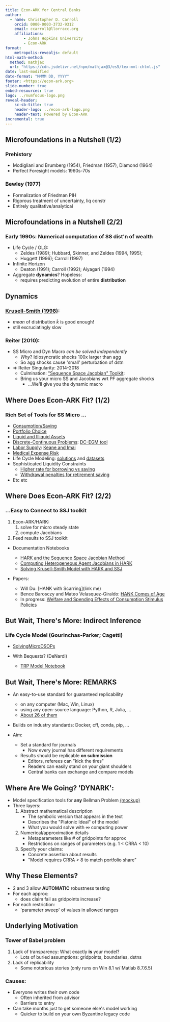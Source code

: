 ```yaml
---
title: Econ-ARK for Central Banks
author:
  - name: Christopher D. Carroll
    orcid: 0000-0003-3732-9312
    email: ccarroll@llorracc.org
    affiliations: 
        - Johns Hopkins University
        - Econ-ARK
format: 
    metropolis-revealjs: default
html-math-method:
  method: mathjax
  url: "https://cdn.jsdelivr.net/npm/mathjax@3/es5/tex-mml-chtml.js"
date: last-modified
date-format: "MMMM DD, YYYY"
footer: <https://econ-ark.org>
slide-number: true
embed-resources: true
logo: ../numfocus-logo.png
reveal-header:
    sc-sb-title: true
    header-logo: ../econ-ark-logo.png
    header-text: Powered by Econ-ARK
incremental: true
---
```



## Microfoundations in a Nutshell (1/2)

### Prehistory

* Modigliani and Brumberg (1954), Friedman (1957), Diamond (1964)
* Perfect Foresight models: 1960s-70s
	
### Bewley (1977)

* Formalization of Friedman PIH
* Rigorous treatment of uncertainty, liq constr
* Entirely qualitative/analytical


## Microfoundations in a Nutshell (2/2)

### Early 1990s: Numerical computation of SS dist'n of wealth

* Life Cycle / OLG:
    + Zeldes (1989); Hubbard, Skinner, and Zeldes (1994, 1995);
    + Huggett (1996); Carroll (1997)
* Infinite Horizon
    + Deaton (1991); Carroll (1992); Aiyagari (1994)
* Aggregate **dynamics**? Hopeless:
    + requires predicting evolution of entire **distribution**


## Dynamics

### [Krusell-Smith (1998)](https://econ-ark.org/materials/krusellsmith/):

* _mean_ of distribution $\bar{k}$ is good enough!
* still excruciatingly slow

### Reiter (2010):

* SS Micro and Dyn Macro *can be solved independently*
    + *Why*? Idiosyncratic shocks 100x larger than agg
    + So agg shocks cause 'small' perturbation of dstn
* $\Rightarrow$ Reiter Singularity: 2014-2018
    + Culmination: ["Sequence Space Jacobian" Toolkit](https://github.com/shade-econ/sequence-jacobian):
    + Bring us your micro SS and Jacobians wrt PF aggregate shocks
        - ...We'll give you the dynamic macro


## Where Does Econ-ARK Fit? (1/2)

### Rich Set of Tools for SS Micro ...

* [Consumption/Saving](https://docs.econ-ark.org/Documentation/reference/ConsumptionSaving/ConsIndShockModel.html)
* [Portfolio Choice](https://docs.econ-ark.org/Documentation/reference/ConsumptionSaving/ConsPortfolioModel.html)
* [Liquid and Illiquid Assets](https://www.youtube.com/watch?v=dQw4w9WgXcQ)
* [Discrete-Continuous Problems](https://econ-ark.org/materials/dcegm-upper-envelope/): [DC-EGM tool](https://docs.econ-ark.org/Documentation/reference/tools/dcegm.html)
* [Labor Supply](https://docs.econ-ark.org/Documentation/reference/ConsumptionSaving/ConsLaborModel.html): [Keane and Imai](https://docs.econ-ark.org/Documentation/reference/tools/incomeprocess.html)
* [Medical Expense Risk](https://docs.econ-ark.org/Documentation/reference/ConsumptionSaving/ConsMedModel.html)
* Life Cycle Modeling: [solutions](https://docs.econ-ark.org/examples/LifecycleModel/Cycles_tutorial.html) and [datasets](https://docs.econ-ark.org/Documentation/reference/tools/incomeprocess.html)
* Sophisticated Liquidity Constraints
    + [Higher rate for borrowing vs saving](https://docs.econ-ark.org/Documentation/reference/ConsumptionSaving/ConsIndShockModel.html#HARK.ConsumptionSaving.ConsIndShockModel.KinkedRconsumerType)
    + [Withdrawal penalties for retirement saving](https://mateovg.com/files/pdf/JMP_VelasquezGiraldoM.pdf)
* Etc etc


## Where Does Econ-ARK Fit? (2/2)

### ...Easy to Connect to SSJ toolkit

1. Econ-ARK/HARK:
   1. solve for micro steady state
   1. compute Jacobians 
1. Feed results to SSJ toolkit

* Documentation Notebooks
    + [HARK and the Sequence Space Jacobian Method](https://docs.econ-ark.org/examples/ConsNewKeynesianModel/SSJ_example.html)
    + [Computing Heterogeneous Agent Jacobians in HARK](https://docs.econ-ark.org/examples/ConsNewKeynesianModel/Jacobian_Example.html)
    + [Solving Krusell-Smith Model with HARK and SSJ](https://docs.econ-ark.org/examples/ConsNewKeynesianModel/KS-HARK-presentation.html)

* Papers:
    + Will Du: [HANK with Scarring](link me)
    + Bence Barosczy and Mateo Velasquez-Giraldo: [HANK Comes of Age](https://www.federalreserve.gov/econres/feds/hank-comes-of-age.htm)
    + In progress: [Welfare and Spending Effects of Consumption Stimulus Policies](https://llorracc.github.io/HAFiscal)


## But Wait, There's More: Indirect Inference

### Life Cycle Model (Gourinchas-Parker; Cagetti)

* [SolvingMicroDSOPs](https://github.com/econ-ark/SolvingMicroDSOPs) 

* With Bequests? (DeNardi)
  - [TRP Model Notebook](https://github.com/econ-ark/EstimatingMicroDSOPs/blob/main/src/notebooks/Model_Comparisons.ipynb)


## But Wait, There's More: REMARKS

* An easy-to-use standard for guaranteed replicability
    + on any computer (Mac, Win, Linux) 
    + using any open-source language: Python, R, Julia, ...
    + [About 26 of them](https://econ-ark.org/materials)

* Builds on industry standards: Docker, cff, conda, pip, ...
  
* Aim:
    + Set a standard for journals
        - Now every journal has different requirements
    + Results should be replicable **on submission**
        - Editors, referees can "kick the tires"
        - Readers can easily stand on your giant shoulders
        - Central banks can exchange and compare models


## Where Are We Going? 'DYNARK':

* Model specification tools for **any** Bellman Problem [(mockup)](https://raw.githubusercontent.com/econ-ark/OverARK/refs/heads/master/Development/pablo/ModelOnlyBlockRework.yaml)
* Three layers:
    1. Abstract mathematical description
        - The symbolic version that appears in the text
        - Describes the "Platonic Ideal" of the model
        - What you would solve with $\infty$ computing power
    2. Numerical/approximation details
        - Metaparameters like \# of gridpoints for approx
        - Restrictions on ranges of parameters (e.g. 1 < CRRA < 10)
    3. Specify your claims:
        - Concrete assertion about results
        - "Model requires CRRA > 8 to match portfolio share"


## Why These Elements?

* 2 and 3 allow **AUTOMATIC** robustness testing
* For each approx:
    + does claim fail as gridpoints increase?
* For each restriction:
    + 'parameter sweep' of values in allowed ranges


## Underlying Motivation

### Tower of Babel problem

1. Lack of transparency: What exactly **is** your model?
    + Lots of buried assumptions: gridpoints, boundaries, dstns
2. Lack of replicability
    + Some notorious stories (only runs on Win 8.1 w/ Matlab 8.7.6.5)

### Causes:

* Everyone writes their own code
    + Often inherited from advisor
    + Barriers to entry
* Can take months just to get someone else's model working
    + Quicker to build on your own Byzantine legacy code
